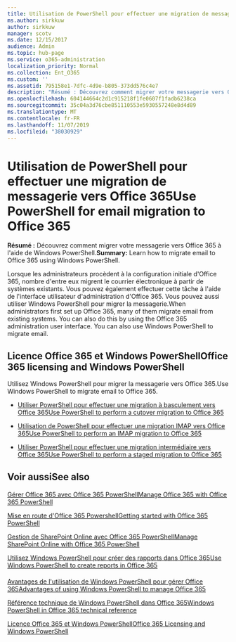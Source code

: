 ```yaml
---
title: Utilisation de PowerShell pour effectuer une migration de messagerie vers Office 365
ms.author: sirkkuw
author: sirkkuw
manager: scotv
ms.date: 12/15/2017
audience: Admin
ms.topic: hub-page
ms.service: o365-administration
localization_priority: Normal
ms.collection: Ent_O365
ms.custom: ''
ms.assetid: 795158e1-7dfc-4d9e-b805-373dd576c4e7
description: "Résumé : Découvrez comment migrer votre messagerie vers Office 365 à l'aide de Windows PowerShell."
ms.openlocfilehash: 604144664c2d1c915218f1fe0607f1fadb6238ca
ms.sourcegitcommit: 35c04a3d76cbe851110553e5930557248e8d4d89
ms.translationtype: MT
ms.contentlocale: fr-FR
ms.lasthandoff: 11/07/2019
ms.locfileid: "38030929"
---
```

# <a name="use-powershell-for-email-migration-to-office-365"></a><span data-ttu-id="0be4e-103">Utilisation de PowerShell pour effectuer une migration de messagerie vers Office 365</span><span class="sxs-lookup"><span data-stu-id="0be4e-103">Use PowerShell for email migration to Office 365</span></span>

 <span data-ttu-id="0be4e-104">**Résumé :** Découvrez comment migrer votre messagerie vers Office 365 à l'aide de Windows PowerShell.</span><span class="sxs-lookup"><span data-stu-id="0be4e-104">**Summary:** Learn how to migrate email to Office 365 using Windows PowerShell.</span></span>
  
<span data-ttu-id="0be4e-p101">Lorsque les administrateurs procèdent à la configuration initiale d'Office 365, nombre d'entre eux migrent le courrier électronique à partir de systèmes existants. Vous pouvez également effectuer cette tâche à l'aide de l'interface utilisateur d'administration d'Office 365. Vous pouvez aussi utiliser Windows PowerShell pour migrer la messagerie.</span><span class="sxs-lookup"><span data-stu-id="0be4e-p101">When administrators first set up Office 365, many of them migrate email from existing systems. You can also do this by using the Office 365 administration user interface. You can also use Windows PowerShell to migrate email.</span></span>
  
## <a name="office-365-licensing-and-windows-powershell"></a><span data-ttu-id="0be4e-108">Licence Office 365 et Windows PowerShell</span><span class="sxs-lookup"><span data-stu-id="0be4e-108">Office 365 licensing and Windows PowerShell</span></span>

<span data-ttu-id="0be4e-109">Utilisez Windows PowerShell pour migrer la messagerie vers Office 365.</span><span class="sxs-lookup"><span data-stu-id="0be4e-109">Use Windows PowerShell to migrate email to Office 365.</span></span> 
  
- [<span data-ttu-id="0be4e-110">Utiliser PowerShell pour effectuer une migration à basculement vers Office 365</span><span class="sxs-lookup"><span data-stu-id="0be4e-110">Use PowerShell to perform a cutover migration to Office 365</span></span>](use-powershell-to-perform-a-cutover-migration-to-office-365.md)
    
- [<span data-ttu-id="0be4e-111">Utilisation de PowerShell pour effectuer une migration IMAP vers Office 365</span><span class="sxs-lookup"><span data-stu-id="0be4e-111">Use PowerShell to perform an IMAP migration to Office 365</span></span>](use-powershell-to-perform-an-imap-migration-to-office-365.md)
    
- [<span data-ttu-id="0be4e-112">Utiliser PowerShell pour effectuer une migration intermédiaire vers Office 365</span><span class="sxs-lookup"><span data-stu-id="0be4e-112">Use PowerShell to perform a staged migration to Office 365</span></span>](use-powershell-to-perform-a-staged-migration-to-office-365.md)
    
## <a name="see-also"></a><span data-ttu-id="0be4e-113">Voir aussi</span><span class="sxs-lookup"><span data-stu-id="0be4e-113">See also</span></span>

#### 

[<span data-ttu-id="0be4e-114">Gérer Office 365 avec Office 365 PowerShell</span><span class="sxs-lookup"><span data-stu-id="0be4e-114">Manage Office 365 with Office 365 PowerShell</span></span>](manage-office-365-with-office-365-powershell.md)
  
[<span data-ttu-id="0be4e-115">Mise en route d'Office 365 Powershell</span><span class="sxs-lookup"><span data-stu-id="0be4e-115">Getting started with Office 365 PowerShell</span></span>](getting-started-with-office-365-powershell.md)
  
[<span data-ttu-id="0be4e-116">Gestion de SharePoint Online avec Office 365 PowerShell</span><span class="sxs-lookup"><span data-stu-id="0be4e-116">Manage SharePoint Online with Office 365 PowerShell</span></span>](manage-sharepoint-online-with-office-365-powershell.md)
  
[<span data-ttu-id="0be4e-117">Utilisez Windows PowerShell pour créer des rapports dans Office 365</span><span class="sxs-lookup"><span data-stu-id="0be4e-117">Use Windows PowerShell to create reports in Office 365</span></span>](use-windows-powershell-to-create-reports-in-office-365.md)
#### 

[<span data-ttu-id="0be4e-118">Avantages de l'utilisation de Windows PowerShell pour gérer Office 365</span><span class="sxs-lookup"><span data-stu-id="0be4e-118">Advantages of using Windows PowerShell to manage Office 365</span></span>](https://technet.microsoft.com/library/15144a50-453e-4cd5-befd-bc6736697967.aspx)
  
[<span data-ttu-id="0be4e-119">Référence technique de Windows PowerShell dans Office 365</span><span class="sxs-lookup"><span data-stu-id="0be4e-119">Windows PowerShell in Office 365 technical reference</span></span>](https://technet.microsoft.com/library/10d5c66a-7579-4319-aaa5-7a5e21d49cea.aspx)
  
[<span data-ttu-id="0be4e-120">Licence Office 365 et Windows PowerShell</span><span class="sxs-lookup"><span data-stu-id="0be4e-120">Office 365 Licensing and Windows PowerShell</span></span>](https://technet.microsoft.com/library/6ca0e430-f7ba-4184-becf-14c6c5c8dde5.aspx)

